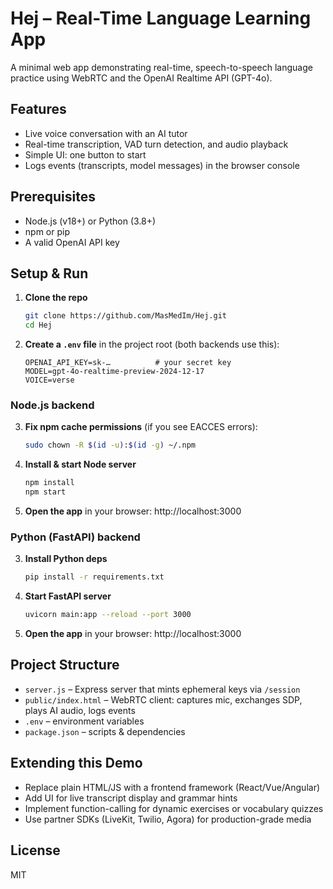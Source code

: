 # Hej – Real-Time Language Learning App

A minimal web app demonstrating real-time, speech-to-speech language practice using WebRTC and the OpenAI Realtime API (GPT-4o).

## Features

- Live voice conversation with an AI tutor
- Real-time transcription, VAD turn detection, and audio playback
- Simple UI: one button to start
- Logs events (transcripts, model messages) in the browser console

## Prerequisites

- Node.js (v18+) or Python (3.8+)
- npm or pip
- A valid OpenAI API key

## Setup & Run

1. **Clone the repo**
   ```bash
   git clone https://github.com/MasMedIm/Hej.git
   cd Hej
   ```
2. **Create a `.env` file** in the project root (both backends use this):
   ```env
   OPENAI_API_KEY=sk-…          # your secret key
   MODEL=gpt-4o-realtime-preview-2024-12-17
   VOICE=verse
   ```

### Node.js backend

3. **Fix npm cache permissions** (if you see EACCES errors):
   ```bash
   sudo chown -R $(id -u):$(id -g) ~/.npm
   ```
4. **Install & start Node server**
   ```bash
   npm install
   npm start
   ```
5. **Open the app** in your browser: http://localhost:3000

### Python (FastAPI) backend

3. **Install Python deps**
   ```bash
   pip install -r requirements.txt
   ```
4. **Start FastAPI server**
   ```bash
   uvicorn main:app --reload --port 3000
   ```
5. **Open the app** in your browser: http://localhost:3000

## Project Structure

- `server.js` – Express server that mints ephemeral keys via `/session`
- `public/index.html` – WebRTC client: captures mic, exchanges SDP, plays AI audio, logs events
- `.env` – environment variables
- `package.json` – scripts & dependencies

## Extending this Demo

- Replace plain HTML/JS with a frontend framework (React/Vue/Angular)
- Add UI for live transcript display and grammar hints
- Implement function-calling for dynamic exercises or vocabulary quizzes
- Use partner SDKs (LiveKit, Twilio, Agora) for production-grade media

## License

MIT
